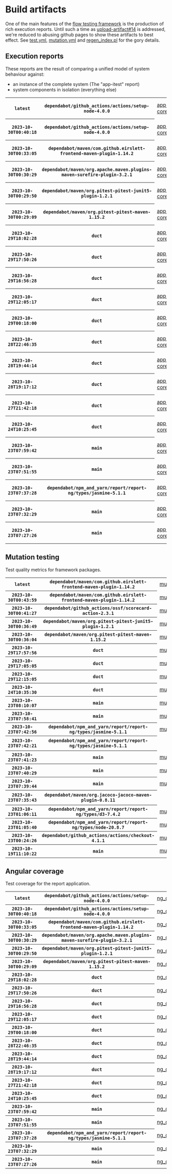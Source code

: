 # Build artifacts

One of the main features of the [flow testing framework](https://github.com/Mastercard/flow) is the production of rich execution reports.
Until such a time as [upload-artifact#14](https://github.com/actions/upload-artifact/issues/14) is addressed, we're reduced to abusing github pages to show these artifacts to best effect.
See [test.yml](https://github.com/Mastercard/flow/blob/main/.github/workflows/test.yml), [mutation.yml](https://github.com/Mastercard/flow/blob/main/.github/workflows/mutation.yml) and [regen_index.pl](https://github.com/Mastercard/flow/blob/pages/regen_index.pl) for the gory details.

## Execution reports

These reports are the result of comparing a unified model of system behaviour against:
 * an instance of the complete system (The "app-itest" report)
 * system components in isolation (everything else)

<!-- start:execution -->
<table>
	<tbody>
		<tr> <th><code>latest</code></th>
			 <th><code>dependabot/github_actions/actions/setup-node-4.0.0</code></th>
			<td><a href="execution/latest/app-core/target/mctf/latest/index.html">app-core</a></td>
			<td><a href="execution/latest/app-histogram/target/mctf/latest/index.html">app-histogram</a></td>
			<td><a href="execution/latest/app-itest/target/mctf/latest/index.html">app-itest</a></td>
			<td><a href="execution/latest/app-queue/target/mctf/latest/index.html">app-queue</a></td>
			<td><a href="execution/latest/app-store/target/mctf/latest/index.html">app-store</a></td>
			<td><a href="execution/latest/app-ui/target/mctf/latest/index.html">app-ui</a></td>
			<td><a href="execution/latest/app-web-ui/target/mctf/latest/index.html">app-web-ui</a></td>
		</tr>
		<tr> <th><code>2023-10-30T00:40:18</code></th>
			 <th><code>dependabot/github_actions/actions/setup-node-4.0.0</code></th>
			<td><a href="execution/1698626418/app-core/target/mctf/latest/index.html">app-core</a></td>
			<td><a href="execution/1698626418/app-histogram/target/mctf/latest/index.html">app-histogram</a></td>
			<td><a href="execution/1698626418/app-itest/target/mctf/latest/index.html">app-itest</a></td>
			<td><a href="execution/1698626418/app-queue/target/mctf/latest/index.html">app-queue</a></td>
			<td><a href="execution/1698626418/app-store/target/mctf/latest/index.html">app-store</a></td>
			<td><a href="execution/1698626418/app-ui/target/mctf/latest/index.html">app-ui</a></td>
			<td><a href="execution/1698626418/app-web-ui/target/mctf/latest/index.html">app-web-ui</a></td>
		</tr>
		<tr> <th><code>2023-10-30T00:33:05</code></th>
			 <th><code>dependabot/maven/com.github.eirslett-frontend-maven-plugin-1.14.2</code></th>
			<td><a href="execution/1698625985/app-core/target/mctf/latest/index.html">app-core</a></td>
			<td><a href="execution/1698625985/app-histogram/target/mctf/latest/index.html">app-histogram</a></td>
			<td><a href="execution/1698625985/app-itest/target/mctf/latest/index.html">app-itest</a></td>
			<td><a href="execution/1698625985/app-queue/target/mctf/latest/index.html">app-queue</a></td>
			<td><a href="execution/1698625985/app-store/target/mctf/latest/index.html">app-store</a></td>
			<td><a href="execution/1698625985/app-ui/target/mctf/latest/index.html">app-ui</a></td>
			<td><a href="execution/1698625985/app-web-ui/target/mctf/latest/index.html">app-web-ui</a></td>
		</tr>
		<tr> <th><code>2023-10-30T00:30:29</code></th>
			 <th><code>dependabot/maven/org.apache.maven.plugins-maven-surefire-plugin-3.2.1</code></th>
			<td><a href="execution/1698625829/app-core/target/mctf/latest/index.html">app-core</a></td>
			<td><a href="execution/1698625829/app-histogram/target/mctf/latest/index.html">app-histogram</a></td>
			<td><a href="execution/1698625829/app-itest/target/mctf/latest/index.html">app-itest</a></td>
			<td><a href="execution/1698625829/app-queue/target/mctf/latest/index.html">app-queue</a></td>
			<td><a href="execution/1698625829/app-store/target/mctf/latest/index.html">app-store</a></td>
			<td><a href="execution/1698625829/app-ui/target/mctf/latest/index.html">app-ui</a></td>
			<td><a href="execution/1698625829/app-web-ui/target/mctf/latest/index.html">app-web-ui</a></td>
		</tr>
		<tr> <th><code>2023-10-30T00:29:50</code></th>
			 <th><code>dependabot/maven/org.pitest-pitest-junit5-plugin-1.2.1</code></th>
			<td><a href="execution/1698625790/app-core/target/mctf/latest/index.html">app-core</a></td>
			<td><a href="execution/1698625790/app-histogram/target/mctf/latest/index.html">app-histogram</a></td>
			<td><a href="execution/1698625790/app-itest/target/mctf/latest/index.html">app-itest</a></td>
			<td><a href="execution/1698625790/app-queue/target/mctf/latest/index.html">app-queue</a></td>
			<td><a href="execution/1698625790/app-store/target/mctf/latest/index.html">app-store</a></td>
			<td><a href="execution/1698625790/app-ui/target/mctf/latest/index.html">app-ui</a></td>
			<td><a href="execution/1698625790/app-web-ui/target/mctf/latest/index.html">app-web-ui</a></td>
		</tr>
		<tr> <th><code>2023-10-30T00:29:09</code></th>
			 <th><code>dependabot/maven/org.pitest-pitest-maven-1.15.2</code></th>
			<td><a href="execution/1698625749/app-core/target/mctf/latest/index.html">app-core</a></td>
			<td><a href="execution/1698625749/app-histogram/target/mctf/latest/index.html">app-histogram</a></td>
			<td><a href="execution/1698625749/app-itest/target/mctf/latest/index.html">app-itest</a></td>
			<td><a href="execution/1698625749/app-queue/target/mctf/latest/index.html">app-queue</a></td>
			<td><a href="execution/1698625749/app-store/target/mctf/latest/index.html">app-store</a></td>
			<td><a href="execution/1698625749/app-ui/target/mctf/latest/index.html">app-ui</a></td>
			<td><a href="execution/1698625749/app-web-ui/target/mctf/latest/index.html">app-web-ui</a></td>
		</tr>
		<tr> <th><code>2023-10-29T18:02:28</code></th>
			 <th><code>duct</code></th>
			<td><a href="execution/1698602548/app-core/target/mctf/latest/index.html">app-core</a></td>
			<td><a href="execution/1698602548/app-histogram/target/mctf/latest/index.html">app-histogram</a></td>
			<td><a href="execution/1698602548/app-itest/target/mctf/latest/index.html">app-itest</a></td>
			<td><a href="execution/1698602548/app-queue/target/mctf/latest/index.html">app-queue</a></td>
			<td><a href="execution/1698602548/app-store/target/mctf/latest/index.html">app-store</a></td>
			<td><a href="execution/1698602548/app-ui/target/mctf/latest/index.html">app-ui</a></td>
			<td><a href="execution/1698602548/app-web-ui/target/mctf/latest/index.html">app-web-ui</a></td>
		</tr>
		<tr> <th><code>2023-10-29T17:50:26</code></th>
			 <th><code>duct</code></th>
			<td><a href="execution/1698601826/app-core/target/mctf/latest/index.html">app-core</a></td>
			<td><a href="execution/1698601826/app-histogram/target/mctf/latest/index.html">app-histogram</a></td>
			<td><a href="execution/1698601826/app-itest/target/mctf/latest/index.html">app-itest</a></td>
			<td><a href="execution/1698601826/app-queue/target/mctf/latest/index.html">app-queue</a></td>
			<td><a href="execution/1698601826/app-store/target/mctf/latest/index.html">app-store</a></td>
			<td><a href="execution/1698601826/app-ui/target/mctf/latest/index.html">app-ui</a></td>
			<td><a href="execution/1698601826/app-web-ui/target/mctf/latest/index.html">app-web-ui</a></td>
		</tr>
		<tr> <th><code>2023-10-29T16:56:28</code></th>
			 <th><code>duct</code></th>
			<td><a href="execution/1698598588/app-core/target/mctf/latest/index.html">app-core</a></td>
			<td><a href="execution/1698598588/app-histogram/target/mctf/latest/index.html">app-histogram</a></td>
			<td><a href="execution/1698598588/app-itest/target/mctf/latest/index.html">app-itest</a></td>
			<td><a href="execution/1698598588/app-queue/target/mctf/latest/index.html">app-queue</a></td>
			<td><a href="execution/1698598588/app-store/target/mctf/latest/index.html">app-store</a></td>
			<td><a href="execution/1698598588/app-ui/target/mctf/latest/index.html">app-ui</a></td>
			<td><a href="execution/1698598588/app-web-ui/target/mctf/latest/index.html">app-web-ui</a></td>
		</tr>
		<tr> <th><code>2023-10-29T12:05:17</code></th>
			 <th><code>duct</code></th>
			<td><a href="execution/1698581117/app-core/target/mctf/latest/index.html">app-core</a></td>
			<td><a href="execution/1698581117/app-histogram/target/mctf/latest/index.html">app-histogram</a></td>
			<td><a href="execution/1698581117/app-itest/target/mctf/latest/index.html">app-itest</a></td>
			<td><a href="execution/1698581117/app-queue/target/mctf/latest/index.html">app-queue</a></td>
			<td><a href="execution/1698581117/app-store/target/mctf/latest/index.html">app-store</a></td>
			<td><a href="execution/1698581117/app-ui/target/mctf/latest/index.html">app-ui</a></td>
			<td><a href="execution/1698581117/app-web-ui/target/mctf/latest/index.html">app-web-ui</a></td>
		</tr>
		<tr> <th><code>2023-10-29T00:18:00</code></th>
			 <th><code>duct</code></th>
			<td><a href="execution/1698538680/app-core/target/mctf/latest/index.html">app-core</a></td>
			<td><a href="execution/1698538680/app-histogram/target/mctf/latest/index.html">app-histogram</a></td>
			<td><a href="execution/1698538680/app-itest/target/mctf/latest/index.html">app-itest</a></td>
			<td><a href="execution/1698538680/app-queue/target/mctf/latest/index.html">app-queue</a></td>
			<td><a href="execution/1698538680/app-store/target/mctf/latest/index.html">app-store</a></td>
			<td><a href="execution/1698538680/app-ui/target/mctf/latest/index.html">app-ui</a></td>
			<td><a href="execution/1698538680/app-web-ui/target/mctf/latest/index.html">app-web-ui</a></td>
		</tr>
		<tr> <th><code>2023-10-28T22:46:35</code></th>
			 <th><code>duct</code></th>
			<td><a href="execution/1698533195/app-core/target/mctf/latest/index.html">app-core</a></td>
			<td><a href="execution/1698533195/app-histogram/target/mctf/latest/index.html">app-histogram</a></td>
			<td><a href="execution/1698533195/app-itest/target/mctf/latest/index.html">app-itest</a></td>
			<td><a href="execution/1698533195/app-queue/target/mctf/latest/index.html">app-queue</a></td>
			<td><a href="execution/1698533195/app-store/target/mctf/latest/index.html">app-store</a></td>
			<td><a href="execution/1698533195/app-ui/target/mctf/latest/index.html">app-ui</a></td>
			<td><a href="execution/1698533195/app-web-ui/target/mctf/latest/index.html">app-web-ui</a></td>
		</tr>
		<tr> <th><code>2023-10-28T19:44:14</code></th>
			 <th><code>duct</code></th>
			<td><a href="execution/1698522254/app-core/target/mctf/latest/index.html">app-core</a></td>
			<td><a href="execution/1698522254/app-histogram/target/mctf/latest/index.html">app-histogram</a></td>
			<td><a href="execution/1698522254/app-itest/target/mctf/latest/index.html">app-itest</a></td>
			<td><a href="execution/1698522254/app-queue/target/mctf/latest/index.html">app-queue</a></td>
			<td><a href="execution/1698522254/app-store/target/mctf/latest/index.html">app-store</a></td>
			<td><a href="execution/1698522254/app-ui/target/mctf/latest/index.html">app-ui</a></td>
			<td><a href="execution/1698522254/app-web-ui/target/mctf/latest/index.html">app-web-ui</a></td>
		</tr>
		<tr> <th><code>2023-10-28T19:17:12</code></th>
			 <th><code>duct</code></th>
			<td><a href="execution/1698520632/app-core/target/mctf/latest/index.html">app-core</a></td>
			<td><a href="execution/1698520632/app-histogram/target/mctf/latest/index.html">app-histogram</a></td>
			<td><a href="execution/1698520632/app-itest/target/mctf/latest/index.html">app-itest</a></td>
			<td><a href="execution/1698520632/app-queue/target/mctf/latest/index.html">app-queue</a></td>
			<td><a href="execution/1698520632/app-store/target/mctf/latest/index.html">app-store</a></td>
			<td><a href="execution/1698520632/app-ui/target/mctf/latest/index.html">app-ui</a></td>
			<td><a href="execution/1698520632/app-web-ui/target/mctf/latest/index.html">app-web-ui</a></td>
		</tr>
		<tr> <th><code>2023-10-27T21:42:18</code></th>
			 <th><code>duct</code></th>
			<td><a href="execution/1698442938/app-core/target/mctf/latest/index.html">app-core</a></td>
			<td><a href="execution/1698442938/app-histogram/target/mctf/latest/index.html">app-histogram</a></td>
			<td><a href="execution/1698442938/app-itest/target/mctf/latest/index.html">app-itest</a></td>
			<td><a href="execution/1698442938/app-queue/target/mctf/latest/index.html">app-queue</a></td>
			<td><a href="execution/1698442938/app-store/target/mctf/latest/index.html">app-store</a></td>
			<td><a href="execution/1698442938/app-ui/target/mctf/latest/index.html">app-ui</a></td>
			<td><a href="execution/1698442938/app-web-ui/target/mctf/latest/index.html">app-web-ui</a></td>
		</tr>
		<tr> <th><code>2023-10-24T10:25:45</code></th>
			 <th><code>duct</code></th>
			<td><a href="execution/1698143145/app-core/target/mctf/latest/index.html">app-core</a></td>
			<td><a href="execution/1698143145/app-histogram/target/mctf/latest/index.html">app-histogram</a></td>
			<td><a href="execution/1698143145/app-itest/target/mctf/latest/index.html">app-itest</a></td>
			<td><a href="execution/1698143145/app-queue/target/mctf/latest/index.html">app-queue</a></td>
			<td><a href="execution/1698143145/app-store/target/mctf/latest/index.html">app-store</a></td>
			<td><a href="execution/1698143145/app-ui/target/mctf/latest/index.html">app-ui</a></td>
			<td><a href="execution/1698143145/app-web-ui/target/mctf/latest/index.html">app-web-ui</a></td>
		</tr>
		<tr> <th><code>2023-10-23T07:59:42</code></th>
			 <th><code>main</code></th>
			<td><a href="execution/1698047982/app-core/target/mctf/latest/index.html">app-core</a></td>
			<td><a href="execution/1698047982/app-histogram/target/mctf/latest/index.html">app-histogram</a></td>
			<td><a href="execution/1698047982/app-itest/target/mctf/latest/index.html">app-itest</a></td>
			<td><a href="execution/1698047982/app-queue/target/mctf/latest/index.html">app-queue</a></td>
			<td><a href="execution/1698047982/app-store/target/mctf/latest/index.html">app-store</a></td>
			<td><a href="execution/1698047982/app-ui/target/mctf/latest/index.html">app-ui</a></td>
			<td><a href="execution/1698047982/app-web-ui/target/mctf/latest/index.html">app-web-ui</a></td>
		</tr>
		<tr> <th><code>2023-10-23T07:51:55</code></th>
			 <th><code>main</code></th>
			<td><a href="execution/1698047515/app-core/target/mctf/latest/index.html">app-core</a></td>
			<td><a href="execution/1698047515/app-histogram/target/mctf/latest/index.html">app-histogram</a></td>
			<td><a href="execution/1698047515/app-itest/target/mctf/latest/index.html">app-itest</a></td>
			<td><a href="execution/1698047515/app-queue/target/mctf/latest/index.html">app-queue</a></td>
			<td><a href="execution/1698047515/app-store/target/mctf/latest/index.html">app-store</a></td>
			<td><a href="execution/1698047515/app-ui/target/mctf/latest/index.html">app-ui</a></td>
			<td><a href="execution/1698047515/app-web-ui/target/mctf/latest/index.html">app-web-ui</a></td>
		</tr>
		<tr> <th><code>2023-10-23T07:37:28</code></th>
			 <th><code>dependabot/npm_and_yarn/report/report-ng/types/jasmine-5.1.1</code></th>
			<td><a href="execution/1698046648/app-core/target/mctf/latest/index.html">app-core</a></td>
			<td><a href="execution/1698046648/app-histogram/target/mctf/latest/index.html">app-histogram</a></td>
			<td><a href="execution/1698046648/app-itest/target/mctf/latest/index.html">app-itest</a></td>
			<td><a href="execution/1698046648/app-queue/target/mctf/latest/index.html">app-queue</a></td>
			<td><a href="execution/1698046648/app-store/target/mctf/latest/index.html">app-store</a></td>
			<td><a href="execution/1698046648/app-ui/target/mctf/latest/index.html">app-ui</a></td>
			<td><a href="execution/1698046648/app-web-ui/target/mctf/latest/index.html">app-web-ui</a></td>
		</tr>
		<tr> <th><code>2023-10-23T07:32:29</code></th>
			 <th><code>main</code></th>
			<td><a href="execution/1698046349/app-core/target/mctf/latest/index.html">app-core</a></td>
			<td><a href="execution/1698046349/app-histogram/target/mctf/latest/index.html">app-histogram</a></td>
			<td><a href="execution/1698046349/app-itest/target/mctf/latest/index.html">app-itest</a></td>
			<td><a href="execution/1698046349/app-queue/target/mctf/latest/index.html">app-queue</a></td>
			<td><a href="execution/1698046349/app-store/target/mctf/latest/index.html">app-store</a></td>
			<td><a href="execution/1698046349/app-ui/target/mctf/latest/index.html">app-ui</a></td>
			<td><a href="execution/1698046349/app-web-ui/target/mctf/latest/index.html">app-web-ui</a></td>
		</tr>
		<tr> <th><code>2023-10-23T07:27:26</code></th>
			 <th><code>main</code></th>
			<td><a href="execution/1698046046/app-core/target/mctf/latest/index.html">app-core</a></td>
			<td><a href="execution/1698046046/app-histogram/target/mctf/latest/index.html">app-histogram</a></td>
			<td><a href="execution/1698046046/app-itest/target/mctf/latest/index.html">app-itest</a></td>
			<td><a href="execution/1698046046/app-queue/target/mctf/latest/index.html">app-queue</a></td>
			<td><a href="execution/1698046046/app-store/target/mctf/latest/index.html">app-store</a></td>
			<td><a href="execution/1698046046/app-ui/target/mctf/latest/index.html">app-ui</a></td>
			<td><a href="execution/1698046046/app-web-ui/target/mctf/latest/index.html">app-web-ui</a></td>
		</tr>
	</tbody>
</table>
<!-- end:execution -->

## Mutation testing

Test quality metrics for framework packages.

<!-- start:mutation -->
<table>
	<tbody>
		<tr> <th><code>latest</code></th>
			 <th><code>dependabot/maven/com.github.eirslett-frontend-maven-plugin-1.14.2</code></th>
			<td><a href="mutation/latest/mutation_report/index.html">mutation</a></td>
			<td></td>
			<td></td>
			<td></td>
			<td></td>
			<td></td>
			<td></td>
			<td></td>
			<td></td>
			<td></td>
			<td></td>
			<td></td>
			<td></td>
			<td></td>
			<td></td>
		</tr>
		<tr> <th><code>2023-10-30T00:43:59</code></th>
			 <th><code>dependabot/maven/com.github.eirslett-frontend-maven-plugin-1.14.2</code></th>
			<td><a href="mutation/1698626639/mutation_report/index.html">mutation</a></td>
			<td></td>
			<td></td>
			<td></td>
			<td></td>
			<td></td>
			<td></td>
			<td></td>
			<td></td>
			<td></td>
			<td></td>
			<td></td>
			<td></td>
			<td></td>
			<td></td>
		</tr>
		<tr> <th><code>2023-10-30T00:41:27</code></th>
			 <th><code>dependabot/github_actions/ossf/scorecard-action-2.3.1</code></th>
			<td><a href="mutation/1698626487/mutation_report/index.html">mutation</a></td>
			<td></td>
			<td></td>
			<td></td>
			<td></td>
			<td></td>
			<td></td>
			<td></td>
			<td></td>
			<td></td>
			<td></td>
			<td></td>
			<td></td>
			<td></td>
			<td></td>
		</tr>
		<tr> <th><code>2023-10-30T00:36:49</code></th>
			 <th><code>dependabot/maven/org.pitest-pitest-junit5-plugin-1.2.1</code></th>
			<td><a href="mutation/1698626209/mutation_report/index.html">mutation</a></td>
			<td></td>
			<td></td>
			<td></td>
			<td></td>
			<td></td>
			<td></td>
			<td></td>
			<td></td>
			<td></td>
			<td></td>
			<td></td>
			<td></td>
			<td></td>
			<td></td>
		</tr>
		<tr> <th><code>2023-10-30T00:36:04</code></th>
			 <th><code>dependabot/maven/org.pitest-pitest-maven-1.15.2</code></th>
			<td><a href="mutation/1698626164/mutation_report/index.html">mutation</a></td>
			<td></td>
			<td></td>
			<td></td>
			<td></td>
			<td></td>
			<td></td>
			<td></td>
			<td></td>
			<td></td>
			<td></td>
			<td></td>
			<td></td>
			<td></td>
			<td></td>
		</tr>
		<tr> <th><code>2023-10-29T17:57:56</code></th>
			 <th><code>duct</code></th>
			<td><a href="mutation/1698602276/mutation_report/index.html">mutation</a></td>
			<td></td>
			<td></td>
			<td></td>
			<td></td>
			<td></td>
			<td></td>
			<td></td>
			<td></td>
			<td></td>
			<td></td>
			<td></td>
			<td></td>
			<td></td>
			<td></td>
		</tr>
		<tr> <th><code>2023-10-29T17:05:05</code></th>
			 <th><code>duct</code></th>
			<td><a href="mutation/1698599105/mutation_report/index.html">mutation</a></td>
			<td></td>
			<td></td>
			<td></td>
			<td></td>
			<td></td>
			<td></td>
			<td></td>
			<td></td>
			<td></td>
			<td></td>
			<td></td>
			<td></td>
			<td></td>
			<td></td>
		</tr>
		<tr> <th><code>2023-10-29T12:15:05</code></th>
			 <th><code>duct</code></th>
			<td><a href="mutation/1698581705/mutation_report/index.html">mutation</a></td>
			<td></td>
			<td></td>
			<td></td>
			<td></td>
			<td></td>
			<td></td>
			<td></td>
			<td></td>
			<td></td>
			<td></td>
			<td></td>
			<td></td>
			<td></td>
			<td></td>
		</tr>
		<tr> <th><code>2023-10-24T10:35:30</code></th>
			 <th><code>duct</code></th>
			<td><a href="mutation/1698143730/mutation_report/index.html">mutation</a></td>
			<td></td>
			<td></td>
			<td></td>
			<td></td>
			<td></td>
			<td></td>
			<td></td>
			<td></td>
			<td></td>
			<td></td>
			<td></td>
			<td></td>
			<td></td>
			<td></td>
		</tr>
		<tr> <th><code>2023-10-23T08:10:07</code></th>
			 <th><code>main</code></th>
			<td><a href="mutation/1698048607/mutation_report/index.html">mutation</a></td>
			<td></td>
			<td></td>
			<td></td>
			<td></td>
			<td></td>
			<td></td>
			<td></td>
			<td></td>
			<td></td>
			<td></td>
			<td></td>
			<td></td>
			<td></td>
			<td></td>
		</tr>
		<tr> <th><code>2023-10-23T07:58:41</code></th>
			 <th><code>main</code></th>
			<td><a href="mutation/1698047921/mutation_report/index.html">mutation</a></td>
			<td></td>
			<td></td>
			<td></td>
			<td></td>
			<td></td>
			<td></td>
			<td></td>
			<td></td>
			<td></td>
			<td></td>
			<td></td>
			<td></td>
			<td></td>
			<td></td>
		</tr>
		<tr> <th><code>2023-10-23T07:42:56</code></th>
			 <th><code>dependabot/npm_and_yarn/report/report-ng/types/jasmine-5.1.1</code></th>
			<td><a href="mutation/1698046976/mutation_report/index.html">mutation</a></td>
			<td></td>
			<td></td>
			<td></td>
			<td></td>
			<td></td>
			<td></td>
			<td></td>
			<td></td>
			<td></td>
			<td></td>
			<td></td>
			<td></td>
			<td></td>
			<td></td>
		</tr>
		<tr> <th><code>2023-10-23T07:42:21</code></th>
			 <th><code>dependabot/npm_and_yarn/report/report-ng/types/jasmine-5.1.1</code></th>
			<td></td>
			<td><a href="mutation/1698046941/mutation_report/index.html">mutation_report</a></td>
			<td><a href="mutation/1698046941/project_mutation_reports/api/target/pit-reports/index.html">project_mutation_reports/api/target/pit-reports</a></td>
			<td><a href="mutation/1698046941/project_mutation_reports/builder/target/pit-reports/index.html">project_mutation_reports/builder/target/pit-reports</a></td>
			<td><a href="mutation/1698046941/project_mutation_reports/message/message-core/target/pit-reports/index.html">project_mutation_reports/message/message-core/target/pit-reports</a></td>
			<td><a href="mutation/1698046941/project_mutation_reports/message/message-http/target/pit-reports/index.html">project_mutation_reports/message/message-http/target/pit-reports</a></td>
			<td><a href="mutation/1698046941/project_mutation_reports/message/message-json/target/pit-reports/index.html">project_mutation_reports/message/message-json/target/pit-reports</a></td>
			<td><a href="mutation/1698046941/project_mutation_reports/message/message-sql/target/pit-reports/index.html">project_mutation_reports/message/message-sql/target/pit-reports</a></td>
			<td><a href="mutation/1698046941/project_mutation_reports/message/message-text/target/pit-reports/index.html">project_mutation_reports/message/message-text/target/pit-reports</a></td>
			<td><a href="mutation/1698046941/project_mutation_reports/message/message-web/target/pit-reports/index.html">project_mutation_reports/message/message-web/target/pit-reports</a></td>
			<td><a href="mutation/1698046941/project_mutation_reports/message/message-xml/target/pit-reports/index.html">project_mutation_reports/message/message-xml/target/pit-reports</a></td>
			<td><a href="mutation/1698046941/project_mutation_reports/model/target/pit-reports/index.html">project_mutation_reports/model/target/pit-reports</a></td>
			<td><a href="mutation/1698046941/project_mutation_reports/report/report-core/target/pit-reports/index.html">project_mutation_reports/report/report-core/target/pit-reports</a></td>
			<td><a href="mutation/1698046941/project_mutation_reports/validation/validation-core/target/pit-reports/index.html">project_mutation_reports/validation/validation-core/target/pit-reports</a></td>
			<td><a href="mutation/1698046941/project_mutation_reports/validation/validation-junit5/target/pit-reports/index.html">project_mutation_reports/validation/validation-junit5/target/pit-reports</a></td>
		</tr>
		<tr> <th><code>2023-10-23T07:41:23</code></th>
			 <th><code>main</code></th>
			<td><a href="mutation/1698046883/mutation_report/index.html">mutation</a></td>
			<td></td>
			<td></td>
			<td></td>
			<td></td>
			<td></td>
			<td></td>
			<td></td>
			<td></td>
			<td></td>
			<td></td>
			<td></td>
			<td></td>
			<td></td>
			<td></td>
		</tr>
		<tr> <th><code>2023-10-23T07:40:29</code></th>
			 <th><code>main</code></th>
			<td><a href="mutation/1698046829/mutation_report/index.html">mutation</a></td>
			<td></td>
			<td></td>
			<td></td>
			<td></td>
			<td></td>
			<td></td>
			<td></td>
			<td></td>
			<td></td>
			<td></td>
			<td></td>
			<td></td>
			<td></td>
			<td></td>
		</tr>
		<tr> <th><code>2023-10-23T07:39:44</code></th>
			 <th><code>main</code></th>
			<td><a href="mutation/1698046784/mutation_report/index.html">mutation</a></td>
			<td></td>
			<td></td>
			<td></td>
			<td></td>
			<td></td>
			<td></td>
			<td></td>
			<td></td>
			<td></td>
			<td></td>
			<td></td>
			<td></td>
			<td></td>
			<td></td>
		</tr>
		<tr> <th><code>2023-10-23T07:35:43</code></th>
			 <th><code>dependabot/maven/org.jacoco-jacoco-maven-plugin-0.8.11</code></th>
			<td></td>
			<td><a href="mutation/1698046543/mutation_report/index.html">mutation_report</a></td>
			<td><a href="mutation/1698046543/project_mutation_reports/api/target/pit-reports/index.html">project_mutation_reports/api/target/pit-reports</a></td>
			<td><a href="mutation/1698046543/project_mutation_reports/builder/target/pit-reports/index.html">project_mutation_reports/builder/target/pit-reports</a></td>
			<td><a href="mutation/1698046543/project_mutation_reports/message/message-core/target/pit-reports/index.html">project_mutation_reports/message/message-core/target/pit-reports</a></td>
			<td><a href="mutation/1698046543/project_mutation_reports/message/message-http/target/pit-reports/index.html">project_mutation_reports/message/message-http/target/pit-reports</a></td>
			<td><a href="mutation/1698046543/project_mutation_reports/message/message-json/target/pit-reports/index.html">project_mutation_reports/message/message-json/target/pit-reports</a></td>
			<td><a href="mutation/1698046543/project_mutation_reports/message/message-sql/target/pit-reports/index.html">project_mutation_reports/message/message-sql/target/pit-reports</a></td>
			<td><a href="mutation/1698046543/project_mutation_reports/message/message-text/target/pit-reports/index.html">project_mutation_reports/message/message-text/target/pit-reports</a></td>
			<td><a href="mutation/1698046543/project_mutation_reports/message/message-web/target/pit-reports/index.html">project_mutation_reports/message/message-web/target/pit-reports</a></td>
			<td><a href="mutation/1698046543/project_mutation_reports/message/message-xml/target/pit-reports/index.html">project_mutation_reports/message/message-xml/target/pit-reports</a></td>
			<td><a href="mutation/1698046543/project_mutation_reports/model/target/pit-reports/index.html">project_mutation_reports/model/target/pit-reports</a></td>
			<td></td>
			<td><a href="mutation/1698046543/project_mutation_reports/validation/validation-core/target/pit-reports/index.html">project_mutation_reports/validation/validation-core/target/pit-reports</a></td>
			<td><a href="mutation/1698046543/project_mutation_reports/validation/validation-junit5/target/pit-reports/index.html">project_mutation_reports/validation/validation-junit5/target/pit-reports</a></td>
		</tr>
		<tr> <th><code>2023-10-23T01:06:11</code></th>
			 <th><code>dependabot/npm_and_yarn/report/report-ng/types/d3-7.4.2</code></th>
			<td><a href="mutation/1698023171/mutation_report/index.html">mutation</a></td>
			<td></td>
			<td></td>
			<td></td>
			<td></td>
			<td></td>
			<td></td>
			<td></td>
			<td></td>
			<td></td>
			<td></td>
			<td></td>
			<td></td>
			<td></td>
			<td></td>
		</tr>
		<tr> <th><code>2023-10-23T01:05:40</code></th>
			 <th><code>dependabot/npm_and_yarn/report/report-ng/types/node-20.8.7</code></th>
			<td><a href="mutation/1698023140/mutation_report/index.html">mutation</a></td>
			<td></td>
			<td></td>
			<td></td>
			<td></td>
			<td></td>
			<td></td>
			<td></td>
			<td></td>
			<td></td>
			<td></td>
			<td></td>
			<td></td>
			<td></td>
			<td></td>
		</tr>
		<tr> <th><code>2023-10-23T00:24:26</code></th>
			 <th><code>dependabot/github_actions/actions/checkout-4.1.1</code></th>
			<td><a href="mutation/1698020666/mutation_report/index.html">mutation</a></td>
			<td></td>
			<td></td>
			<td></td>
			<td></td>
			<td></td>
			<td></td>
			<td></td>
			<td></td>
			<td></td>
			<td></td>
			<td></td>
			<td></td>
			<td></td>
			<td></td>
		</tr>
		<tr> <th><code>2023-10-19T11:10:22</code></th>
			 <th><code>main</code></th>
			<td><a href="mutation/1697713822/mutation_report/index.html">mutation</a></td>
			<td></td>
			<td></td>
			<td></td>
			<td></td>
			<td></td>
			<td></td>
			<td></td>
			<td></td>
			<td></td>
			<td></td>
			<td></td>
			<td></td>
			<td></td>
			<td></td>
		</tr>
	</tbody>
</table>
<!-- end:mutation -->

## Angular coverage

Test coverage for the report application.

<!-- start:ng_coverage -->
<table>
	<tbody>
		<tr> <th><code>latest</code></th>
			 <th><code>dependabot/github_actions/actions/setup-node-4.0.0</code></th>
			<td><a href="ng_coverage/latest/report/index.html">ng_coverage</a></td>
		</tr>
		<tr> <th><code>2023-10-30T00:40:18</code></th>
			 <th><code>dependabot/github_actions/actions/setup-node-4.0.0</code></th>
			<td><a href="ng_coverage/1698626418/report/index.html">ng_coverage</a></td>
		</tr>
		<tr> <th><code>2023-10-30T00:33:05</code></th>
			 <th><code>dependabot/maven/com.github.eirslett-frontend-maven-plugin-1.14.2</code></th>
			<td><a href="ng_coverage/1698625985/report/index.html">ng_coverage</a></td>
		</tr>
		<tr> <th><code>2023-10-30T00:30:29</code></th>
			 <th><code>dependabot/maven/org.apache.maven.plugins-maven-surefire-plugin-3.2.1</code></th>
			<td><a href="ng_coverage/1698625829/report/index.html">ng_coverage</a></td>
		</tr>
		<tr> <th><code>2023-10-30T00:29:50</code></th>
			 <th><code>dependabot/maven/org.pitest-pitest-junit5-plugin-1.2.1</code></th>
			<td><a href="ng_coverage/1698625790/report/index.html">ng_coverage</a></td>
		</tr>
		<tr> <th><code>2023-10-30T00:29:09</code></th>
			 <th><code>dependabot/maven/org.pitest-pitest-maven-1.15.2</code></th>
			<td><a href="ng_coverage/1698625749/report/index.html">ng_coverage</a></td>
		</tr>
		<tr> <th><code>2023-10-29T18:02:28</code></th>
			 <th><code>duct</code></th>
			<td><a href="ng_coverage/1698602548/report/index.html">ng_coverage</a></td>
		</tr>
		<tr> <th><code>2023-10-29T17:50:26</code></th>
			 <th><code>duct</code></th>
			<td><a href="ng_coverage/1698601826/report/index.html">ng_coverage</a></td>
		</tr>
		<tr> <th><code>2023-10-29T16:56:28</code></th>
			 <th><code>duct</code></th>
			<td><a href="ng_coverage/1698598588/report/index.html">ng_coverage</a></td>
		</tr>
		<tr> <th><code>2023-10-29T12:05:17</code></th>
			 <th><code>duct</code></th>
			<td><a href="ng_coverage/1698581117/report/index.html">ng_coverage</a></td>
		</tr>
		<tr> <th><code>2023-10-29T00:18:00</code></th>
			 <th><code>duct</code></th>
			<td><a href="ng_coverage/1698538680/report/index.html">ng_coverage</a></td>
		</tr>
		<tr> <th><code>2023-10-28T22:46:35</code></th>
			 <th><code>duct</code></th>
			<td><a href="ng_coverage/1698533195/report/index.html">ng_coverage</a></td>
		</tr>
		<tr> <th><code>2023-10-28T19:44:14</code></th>
			 <th><code>duct</code></th>
			<td><a href="ng_coverage/1698522254/report/index.html">ng_coverage</a></td>
		</tr>
		<tr> <th><code>2023-10-28T19:17:12</code></th>
			 <th><code>duct</code></th>
			<td><a href="ng_coverage/1698520632/report/index.html">ng_coverage</a></td>
		</tr>
		<tr> <th><code>2023-10-27T21:42:18</code></th>
			 <th><code>duct</code></th>
			<td><a href="ng_coverage/1698442938/report/index.html">ng_coverage</a></td>
		</tr>
		<tr> <th><code>2023-10-24T10:25:45</code></th>
			 <th><code>duct</code></th>
			<td><a href="ng_coverage/1698143145/report/index.html">ng_coverage</a></td>
		</tr>
		<tr> <th><code>2023-10-23T07:59:42</code></th>
			 <th><code>main</code></th>
			<td><a href="ng_coverage/1698047982/report/index.html">ng_coverage</a></td>
		</tr>
		<tr> <th><code>2023-10-23T07:51:55</code></th>
			 <th><code>main</code></th>
			<td><a href="ng_coverage/1698047515/report/index.html">ng_coverage</a></td>
		</tr>
		<tr> <th><code>2023-10-23T07:37:28</code></th>
			 <th><code>dependabot/npm_and_yarn/report/report-ng/types/jasmine-5.1.1</code></th>
			<td><a href="ng_coverage/1698046648/report/index.html">ng_coverage</a></td>
		</tr>
		<tr> <th><code>2023-10-23T07:32:29</code></th>
			 <th><code>main</code></th>
			<td><a href="ng_coverage/1698046349/report/index.html">ng_coverage</a></td>
		</tr>
		<tr> <th><code>2023-10-23T07:27:26</code></th>
			 <th><code>main</code></th>
			<td><a href="ng_coverage/1698046046/report/index.html">ng_coverage</a></td>
		</tr>
	</tbody>
</table>
<!-- end:ng_coverage -->